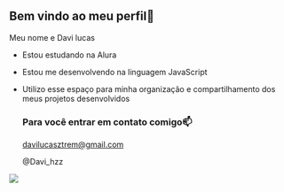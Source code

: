 ## Bem vindo ao meu perfil🐊

Meu nome e Davi lucas

- Estou estudando na Alura
- Estou me desenvolvendo na linguagem JavaScript
- Utilizo esse espaço para minha organização e compartilhamento dos meus projetos desenvolvidos

  ### Para você entrar em contato comigo📫

  davilucasztrem@gmail.com

  @Davi_hzz



![](https://tenor.com/pt-BR/view/goku-joia-gif-20071677)


